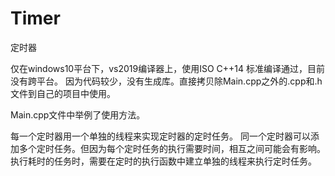 ﻿# Timer
定时器

仅在windows10平台下，vs2019编译器上，使用ISO C++14 标准编译通过，目前没有跨平台。
因为代码较少，没有生成库。直接拷贝除Main.cpp之外的.cpp和.h文件到自己的项目中使用。

Main.cpp文件中举例了使用方法。

每一个定时器用一个单独的线程来实现定时器的定时任务。
同一个定时器可以添加多个定时任务。但因为每个定时任务的执行需要时间，相互之间可能会有影响。
执行耗时的任务时，需要在定时的执行函数中建立单独的线程来执行定时任务。